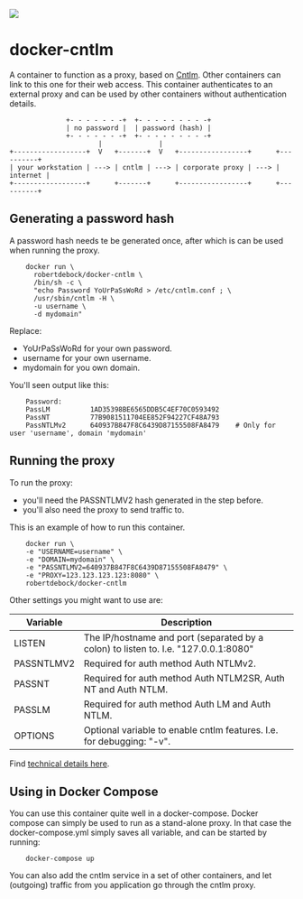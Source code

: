 [![](https://images.microbadger.com/badges/image/robertdebock/docker-cntlm.svg)](http://microbadger.com/images/robertdebock/docker-cntlm "Get your own image badge on microbadger.com")

# docker-cntlm
A container to function as a proxy, based on [Cntlm](http://cntlm.sourceforge.net). Other containers can link to this one for their web access. This container authenticates to an external proxy and can be used by other containers without authentication details.

```text
              +- - - - - - -+  +- - - - - - - - -+
              | no password |  | password (hash) |
              +- - - - - - -+  +- - - - - - - - -+
                      |              |
+------------------+  V   +-------+  V   +-----------------+      +----------+
| your workstation | ---> | cntlm | ---> | corporate proxy | ---> | internet |
+------------------+      +-------+      +-----------------+      +----------+
```

## Generating a password hash
A password hash needs te be generated once, after which is can be used when running the proxy.

```
    docker run \
      robertdebock/docker-cntlm \
      /bin/sh -c \
      "echo Password YoUrPaSsWoRd > /etc/cntlm.conf ; \
      /usr/sbin/cntlm -H \
      -u username \
      -d mydomain"
```

Replace:
- YoUrPaSsWoRd for your own password.
- username for your own username.
- mydomain for you own domain.

You'll seen output like this:

```
    Password: 
    PassLM          1AD35398BE6565DDB5C4EF70C0593492
    PassNT          77B9081511704EE852F94227CF48A793
    PassNTLMv2      640937B847F8C6439D87155508FA8479    # Only for user 'username', domain 'mydomain'
```

## Running the proxy
To run the proxy:
- you'll need the PASSNTLMV2 hash generated in the step before.
- you'll also need the proxy to send traffic to.

This is an example of how to run this container.

``` 
    docker run \
    -e "USERNAME=username" \
    -e "DOMAIN=mydomain" \
    -e "PASSNTLMV2=640937B847F8C6439D87155508FA8479" \
    -e "PROXY=123.123.123.123:8080" \
    robertdebock/docker-cntlm
```

Other settings you might want to use are:

| Variable| Description |
| --- | --- |
| LISTEN | The IP/hostname and port (separated by a colon) to listen to. I.e. "127.0.0.1:8080" |
| PASSNTLMV2 | Required for auth method Auth NTLMv2. |
| PASSNT | Required for auth method Auth NTLM2SR, Auth NT and Auth NTLM. |
| PASSLM | Required for auth method Auth LM and Auth NTLM. |
| OPTIONS | Optional variable to enable cntlm features. I.e. for debugging: "-v". |

Find [technical details here](http://cntlm.sourceforge.net/cntlm_manual.pdf).

## Using in Docker Compose
You can use this container quite well in a docker-compose. Docker compose can simply be used to run as a stand-alone proxy. In that case the docker-compose.yml simply saves all variable, and can be started by running:

```
    docker-compose up
```

You can also add the cntlm service in a set of other containers, and let (outgoing) traffic from you application go through the cntlm proxy.
